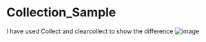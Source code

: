 # Collection_Sample
I have used Collect and clearcollect to show the difference
![image](https://github.com/user-attachments/assets/a21470dc-8cad-4031-96a8-9bae30c58bae)
